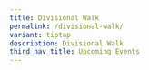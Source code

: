 ```yaml
---
title: Divisional Walk
permalink: /divisional-walk/
variant: tiptap
description: Divisional Walk
third_nav_title: Upcoming Events
---
```


